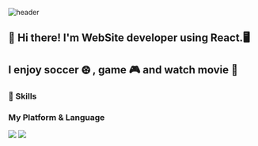 ![header](https://capsule-render.vercel.app/api?height=400&text=Hi!%20%there)



## 👋 Hi there! I'm WebSite developer using React.🖥️



## I enjoy soccer ⚽︎ , game 🎮 and watch movie 🍿


### 💪 Skills 
### My Platform & Language
<img src="https://img.shields.io/badge/React-61DAFB?style=flat-square&logo=React&logoColor=white"/>  <img src="https://img.shields.io/badge/javascript-F7DF1E?style=flat-square&logo=JavaScript&logoColor=white"/>

